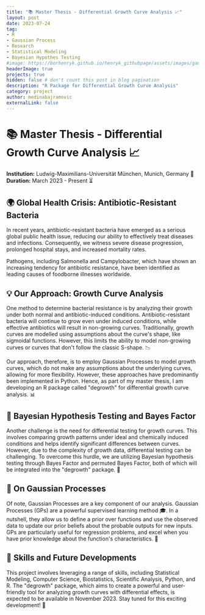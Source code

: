 ```yaml
---
title: "📚 Master Thesis - Differential Growth Curve Analysis 📈"
layout: post
date: 2023-07-24
tag:
- R
- Gaussian Process
- Research
- Statistical Modeling
- Bayesian Hypothes Testing
#image: https://borhenryk.github.io/henryk_githubpage/assets/images/gan.png
headerImage: true
projects: true
hidden: false # don't count this post in blog pagination
description: "R Package for Differential Growth Curve Analysis"
category: project
author: medinabajramovic
externalLink: false
---
```


# 📚 Master Thesis - Differential Growth Curve Analysis 📈
**Institution:** Ludwig-Maximilians-Universität München, Munich, Germany 📍
**Duration:** March 2023 - Present ⏳

## 🌍 Global Health Crisis: Antibiotic-Resistant Bacteria 
In recent years, antibiotic-resistant bacteria have emerged as a serious global public health issue, reducing our ability to effectively treat diseases and infections. Consequently, we witness severe disease progression, prolonged hospital stays, and increased mortality rates.

Pathogens, including Salmonella and Campylobacter, which have shown an increasing tendency for antibiotic resistance, have been identified as leading causes of foodborne illnesses worldwide. 

## 💡 Our Approach: Growth Curve Analysis 
One method to determine bacterial resistance is by analyzing their growth under both normal and antibiotic-induced conditions. Antibiotic-resistant bacteria will continue to grow even under induced conditions, while effective antibiotics will result in non-growing curves. Traditionally, growth curves are modelled using assumptions about the curve's shape, like sigmoidal functions. However, this limits the ability to model non-growing curves or curves that don't follow the classic S-shape. 📉

Our approach, therefore, is to employ Gaussian Processes to model growth curves, which do not make any assumptions about the underlying curves, allowing for more flexibility. However, these approaches have predominantly been implemented in Python. Hence, as part of my master thesis, I am developing an R package called "degrowth" for differential growth curve analysis. 📊

## 🧪 Bayesian Hypothesis Testing and Bayes Factor
Another challenge is the need for differential testing for growth curves. This involves comparing growth patterns under ideal and chemically induced conditions and helps identify significant differences between curves. However, due to the complexity of growth data, differential testing can be challenging. To overcome this hurdle, we are utilizing Bayesian hypothesis testing through Bayes Factor and permuted Bayes Factor, both of which will be integrated into the "degrowth" package. 🧮

## 🤖 On Gaussian Processes 
Of note, Gaussian Processes are a key component of our analysis. Gaussian Processes (GPs) are a powerful supervised learning method 🎓. In a nutshell, they allow us to define a prior over functions and use the observed data to update our prior beliefs about the probable outputs for new inputs. GPs are particularly useful for regression problems, and excel when you have prior knowledge about the function's characteristics. 👀

## 🚀 Skills and Future Developments 
This project involves leveraging a range of skills, including Statistical Modeling, Computer Science, Biostatistics, Scientific Analysis, Python, and R. The "degrowth" package, which aims to create a powerful and user-friendly tool for analyzing growth curves with differential effects, is expected to be available in November 2023. Stay tuned for this exciting development! 📆

